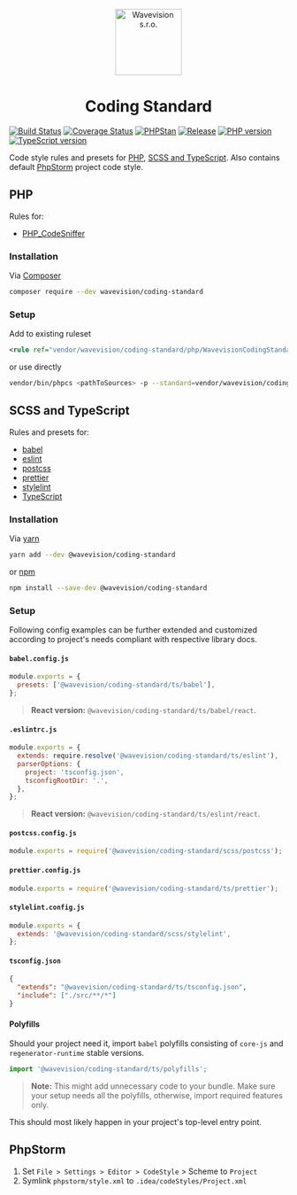 <p align="center"><a href="https://github.com/wavevision"><img alt="Wavevision s.r.o." src="https://wavevision.com/images/wavevision-logo.png" width="120" /></a></p>
<h1 align="center">Coding Standard</h1>

[![Build Status](https://travis-ci.org/wavevision/coding-standard.svg?branch=master)](https://travis-ci.org/wavevision/coding-standard)
[![Coverage Status](https://coveralls.io/repos/github/wavevision/coding-standard/badge.svg?branch=master)](https://coveralls.io/github/wavevision/coding-standard?branch=master)
[![PHPStan](https://img.shields.io/badge/style-level%20max-brightgreen.svg?label=phpstan)](https://github.com/phpstan/phpstan)
[![Release](https://img.shields.io/github/v/tag/wavevision/coding-standard?label=version&sort=semver)](https://github.com/wavevision/coding-standard/releases)
[![PHP version](https://img.shields.io/badge/php-7.4-blue)](https://www.php.net/releases/7_4_0.php)
[![TypeScript version](https://img.shields.io/badge/typescript-3.7-blue)](https://github.com/microsoft/TypeScript)

Code style rules and presets for [PHP](#php), [SCSS and TypeScript](#scss-and-typescript). Also contains default [PhpStorm](#phpstorm) project code style.

## PHP

Rules for:

- [PHP_CodeSniffer](https://github.com/squizlabs/PHP_CodeSniffer)

### Installation

Via [Composer](https://getcomposer.org/)

```bash
composer require --dev wavevision/coding-standard
```

### Setup

Add to existing ruleset

```xml
<rule ref="vendor/wavevision/coding-standard/php/WavevisionCodingStandard/ruleset.xml"/>
```

or use directly

```bash
vendor/bin/phpcs <pathToSources> -p --standard=vendor/wavevision/coding-standard/php/WavevisionCodingStandard/ruleset.xml
```

## SCSS and TypeScript

Rules and presets for:

- [babel](https://github.com/babel/babel)
- [eslint](https://github.com/eslint/eslint)
- [postcss](https://github.com/postcss/postcss)
- [prettier](https://github.com/prettier/prettier)
- [stylelint](https://github.com/stylelint/stylelint)
- [TypeScript](https://github.com/microsoft/TypeScript)

### Installation

Via [yarn](https://yarnpkg.com)

```bash
yarn add --dev @wavevision/coding-standard
```

or [npm](https://www.npmjs.com)

```bash
npm install --save-dev @wavevision/coding-standard
```

### Setup

Following config examples can be further extended and customized according to project's needs compliant with respective library docs.

#### `babel.config.js`

```javascript
module.exports = {
  presets: ['@wavevision/coding-standard/ts/babel'],
};
```

> **React version:** `@wavevision/coding-standard/ts/babel/react`.

#### `.eslintrc.js`

```javascript
module.exports = {
  extends: require.resolve('@wavevision/coding-standard/ts/eslint'),
  parserOptions: {
    project: 'tsconfig.json',
    tsconfigRootDir: '.',
  },
};
```

> **React version:** `@wavevision/coding-standard/ts/eslint/react`.

#### `postcss.config.js`

```javascript
module.exports = require('@wavevision/coding-standard/scss/postcss');
```

#### `prettier.config.js`

```javascript
module.exports = require('@wavevision/coding-standard/ts/prettier');
```

#### `stylelint.config.js`

```javascript
module.exports = {
  extends: '@wavevision/coding-standard/scss/stylelint',
};
```

#### `tsconfig.json`

```json
{
  "extends": "@wavevision/coding-standard/ts/tsconfig.json",
  "include": ["./src/**/*"]
}
```

#### Polyfills

Should your project need it, import `babel` polyfills consisting of `core-js` and `regenerator-runtime` stable versions.

```typescript
import '@wavevision/coding-standard/ts/polyfills';
```

> **Note:** This might add unnecessary code to your bundle. Make sure your setup needs all the polyfills, otherwise, import required features only.

This should most likely happen in your project's top-level entry point.

## PhpStorm

1. Set `File > Settings > Editor > CodeStyle` > Scheme to `Project`
2. Symlink `phpstorm/style.xml` to `.idea/codeStyles/Project.xml`
